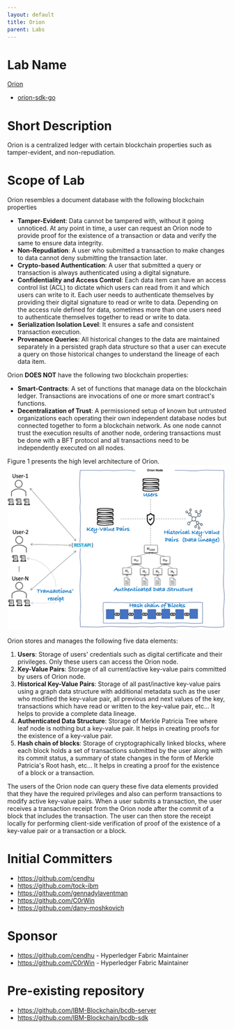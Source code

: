 ```yaml
---
layout: default
title: Orion
parent: Labs
---
```

# Lab Name

[Orion](https://github.com/hyperledger-labs/orion-server)

* [orion-sdk-go](https://github.com/hyperledger-labs/orion-sdk-go)

# Short Description

Orion is a centralized ledger with certain blockchain properties such as tamper-evident, and non-repudiation.

# Scope of Lab

Orion resembles a document database with the following blockchain properties

  - **Tamper-Evident**: Data cannot be tampered with, without it going unnoticed. At any point in time, a user can request an Orion node to provide proof for the existence of a transaction or data and verify the same to ensure data integrity.
  - **Non-Repudiation**: A user who submitted a transaction to make changes to data cannot deny submitting the transaction later.
  - **Crypto-based Authentication**: A user that submitted a query or transaction is always authenticated using a digital signature.
  - **Confidentiality and Access Control**: Each data item can have an access control list (ACL) to dictate which users can read from it and which users can write to it. Each user needs to authenticate themselves by providing their digital signature to read or write to data. Depending on the access rule defined for data, sometimes more than one users need to authenticate themselves together to read or write to data.
  - **Serialization Isolation Level**: It ensures a safe and consistent transaction execution.
  - **Provenance Queries**: All historical changes to the data are maintained separately in a persisted graph data structure so that a user can execute a query on those historical changes to understand the lineage of each data item.

Orion **DOES NOT** have the following two blockchain properties:

  - **Smart-Contracts**: A set of functions that manage data on the blockchain ledger. Transactions are invocations of one or more smart contract's functions.
  - **Decentralization of Trust**: A permissioned setup of known but untrusted organizations each operating their own independent database nodes but connected together to form a blockchain network. As one node cannot trust the execution results of another node, ordering transactions must be done with a BFT protocol
  and all transactions need to be independently executed on all nodes.

Figure 1 presents the high level architecture of Orion.
<img src="./images/orion-architecture.png" alt="Orion Architecture" width="800"/>

Orion stores and manages the following five data elements:

  1. **Users**: Storage of users' credentials such as digital certificate and their privileges. Only these users can access the Orion node.
  2. **Key-Value Pairs**: Storage of all current/active key-value pairs committed by users of Orion node.
  3. **Historical Key-Value Pairs**: Storage of all past/inactive key-value pairs using a graph data structure with additional metadata
  such as the user who modified the key-value pair, all previous and next values of the key, transactions which have read or written to
  the key-value pair, etc... It helps to provide a complete data lineage.
  4. **Authenticated Data Structure**: Storage of Merkle Patricia Tree where leaf node is nothing but a key-value pair. It helps in
  creating proofs for the existence of a key-value pair.
  5. **Hash chain of blocks**: Storage of cryptographically linked blocks, where each block holds a set of transactions submitted
  by the user along with its commit status, a summary of state changes in the form of Merkle Patricia's Root hash, etc... It helps in
  creating a proof for the existence of a block or a transaction.

The users of the Orion node can query these five data elements provided that they have the required privileges and
also can perform transactions to modify active key-value pairs. When a user submits a transaction, the user receives a transaction receipt
from the Orion node after the commit of a block that includes the transaction. The user can then store the receipt locally for performing
client-side verification of proof of the existence of a key-value pair or a transaction or a block.

# Initial Committers

- https://github.com/cendhu
- https://github.com/tock-ibm
- https://github.com/gennadylaventman
- https://github.com/C0rWin
- https://github.com/dany-moshkovich

# Sponsor

- https://github.com/cendhu - Hyperledger Fabric Maintainer
- https://github.com/C0rWin - Hyperledger Fabric Maintainer

# Pre-existing repository

- https://github.com/IBM-Blockchain/bcdb-server
- https://github.com/IBM-Blockchain/bcdb-sdk
